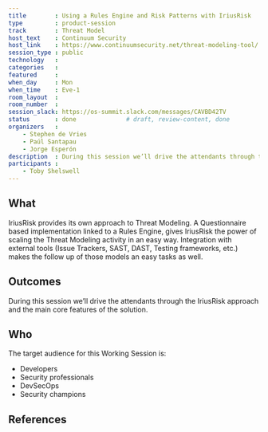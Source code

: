 ```yaml
---
title        : Using a Rules Engine and Risk Patterns with IriusRisk
type         : product-session
track        : Threat Model
host_text    : Continuum Security
host_link    : https://www.continuumsecurity.net/threat-modeling-tool/
session_type : public
technology   :
categories   :
featured     :
when_day     : Mon
when_time    : Eve-1
room_layout  :
room_number  :
session_slack: https://os-summit.slack.com/messages/CAVBD42TV
status       : done              # draft, review-content, done
organizers   :
    - Stephen de Vries
    - Paúl Santapau
    - Jorge Esperón
description  : During this session we’ll drive the attendants through the IriusRisk approach and the main core features of the solution.
participants :
    - Toby Shelswell
---
```


## What

IriusRisk provides its own approach to Threat Modeling. A Questionnaire based implementation linked to a Rules Engine, gives IriusRisk the power of scaling the Threat Modeling activity in an easy way.
Integration with external tools (Issue Trackers, SAST, DAST, Testing frameworks, etc.) makes the follow up of those models an easy tasks as well.


## Outcomes

During this session we’ll drive the attendants through the IriusRisk approach and the main core features of the solution.

## Who

The target audience for this Working Session is:
 - Developers
 - Security professionals
 - DevSecOps
 - Security champions


## References

